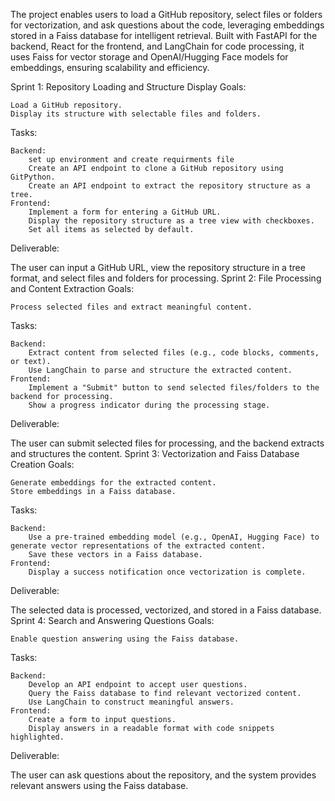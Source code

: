 The project enables users to load a GitHub repository, select files or folders for vectorization, and ask questions about the code, leveraging embeddings stored in a Faiss database for intelligent retrieval. Built with FastAPI for the backend, React for the frontend, and LangChain for code processing, it uses Faiss for vector storage and OpenAI/Hugging Face models for embeddings, ensuring scalability and efficiency.

Sprint 1: Repository Loading and Structure Display
Goals:

    Load a GitHub repository.
    Display its structure with selectable files and folders.

Tasks:

    Backend:
        set up environment and create requirments file
        Create an API endpoint to clone a GitHub repository using GitPython.
        Create an API endpoint to extract the repository structure as a tree.
    Frontend:
        Implement a form for entering a GitHub URL.
        Display the repository structure as a tree view with checkboxes.
        Set all items as selected by default.

Deliverable:

The user can input a GitHub URL, view the repository structure in a tree format, and select files and folders for processing.
Sprint 2: File Processing and Content Extraction
Goals:

    Process selected files and extract meaningful content.

Tasks:

    Backend:
        Extract content from selected files (e.g., code blocks, comments, or text).
        Use LangChain to parse and structure the extracted content.
    Frontend:
        Implement a "Submit" button to send selected files/folders to the backend for processing.
        Show a progress indicator during the processing stage.

Deliverable:

The user can submit selected files for processing, and the backend extracts and structures the content.
Sprint 3: Vectorization and Faiss Database Creation
Goals:

    Generate embeddings for the extracted content.
    Store embeddings in a Faiss database.

Tasks:

    Backend:
        Use a pre-trained embedding model (e.g., OpenAI, Hugging Face) to generate vector representations of the extracted content.
        Save these vectors in a Faiss database.
    Frontend:
        Display a success notification once vectorization is complete.

Deliverable:

The selected data is processed, vectorized, and stored in a Faiss database.
Sprint 4: Search and Answering Questions
Goals:

    Enable question answering using the Faiss database.

Tasks:

    Backend:
        Develop an API endpoint to accept user questions.
        Query the Faiss database to find relevant vectorized content.
        Use LangChain to construct meaningful answers.
    Frontend:
        Create a form to input questions.
        Display answers in a readable format with code snippets highlighted.

Deliverable:

The user can ask questions about the repository, and the system provides relevant answers using the Faiss database.